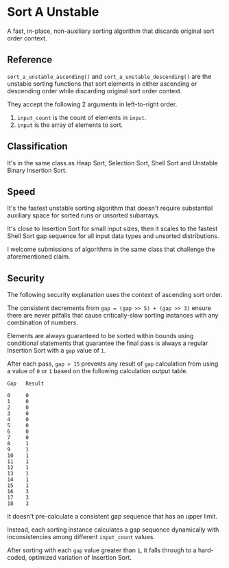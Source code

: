 # Sort A Unstable

A fast, in-place, non-auxiliary sorting algorithm that discards original sort order context.

## Reference

`sort_a_unstable_ascending()` and `sort_a_unstable_descending()` are the unstable sorting functions that sort elements in either ascending or descending order while discarding original sort order context.

They accept the following 2 arguments in left-to-right order.

1. `input_count` is the count of elements in `input`.
2. `input` is the array of elements to sort.

## Classification

It's in the same class as Heap Sort, Selection Sort, Shell Sort and Unstable Binary Insertion Sort.

## Speed

It's the fastest unstable sorting algorithm that doesn't require substantial auxiliary space for sorted runs or unsorted subarrays.

It's close to Insertion Sort for small input sizes, then it scales to the fastest Shell Sort gap sequence for all input data types and unsorted distributions.

I welcome submissions of algorithms in the same class that challenge the aforementioned claim.

## Security

The following security explanation uses the context of ascending sort order.

The consistent decrements from `gap = (gap >> 5) + (gap >> 3)` ensure there are never pitfalls that cause critically-slow sorting instances with any combination of numbers.

Elements are always guaranteed to be sorted within bounds using conditional statements that guarantee the final pass is always a regular Insertion Sort with a `gap` value of `1`.

After each pass, `gap > 15` prevents any result of `gap` calculation from using a value of `0` or `1` based on the following calculation output table.

```
Gap   Result

0     0
1     0
2     0
3     0
4     0
5     0
6     0
7     0
8     1
9     1
10    1
11    1
12    1
13    1
14    1
15    1
16    3
17    3
18    3
```

It doesn't pre-calculate a consistent gap sequence that has an upper limit.

Instead, each sorting instance calculates a gap sequence dynamically with inconsistencies among different `input_count` values.

After sorting with each `gap` value greater than `1`, it falls through to a hard-coded, optimized variation of Insertion Sort.
